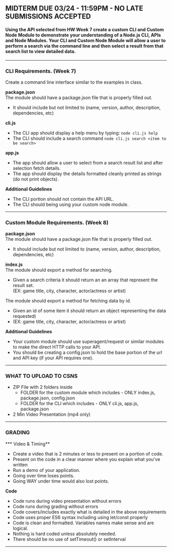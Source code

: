 ## MIDTERM DUE 03/24 - 11:59PM - NO LATE SUBMISSIONS ACCEPTED

#### Using the API selected from HW Week 7 create a custom CLI and Custom Node Module to demonstrate your understanding of a Node.js CLI, APIs and Node Modules. Your CLI and Custom Node Module will allow a user to perform a search via the command line and then select a result from that search list to view detailed data.

---
### CLI Requirements. (Week 7)
Create a command line interface similar to the examples in class.

**package.json** <br/>
The module should have a package.json file that is properly filled out.
  - It should include but not limited to (name, version, author, description, dependencies, etc)

**cli.js** <br/>
  - The CLI app should display a help menu by typing: `node cli.js help`
  - The CLI should include a search command `node cli.js search <item to be search>`

 **app.js** <br/>
  - The app should allow a user to select from a search result list and after selection fetch details.
  - The app should display the details formatted cleanly printed as strings (do not print objects).

**Additional Guidelines**
  - The CLI portion should not contain the API URL.
  - The CLI should being using your custom node module.


---
### Custom Module Requirements. (Week 8)

**package.json** <br/>
The module should have a package.json file that is properly filled out.
  - It should include but not limited to (name, version, author, description, dependencies, etc)

**index.js** <br/>
The module should export a method for searching.
  - Given a search criteria it should return an an array that represent the result set. <br/>
    (EX: game title, city, character, actor/actress or artist)

The module should export a method for fetching data by id. <br/>
  - Given an id of some item it should return an object representing the data requested) <br/>
  - (EX: game title, city, character, actor/actress or artist)

**Additional Guidelines**
  - Your custom module should use superagent/request or similar modules to make the direct HTTP calls to your API.
  - You should be creating a config.json to hold the base portion of the url and API key (if your API requires one).

---

### WHAT TO UPLOAD TO CSNS

- ZIP File with 2 folders inside
  - FOLDER for the custom module which includes - ONLY index.js, package.json, config.json
  - FOLDER for the CLI which includes - ONLY cli.js, app.js, package.json
- 2 Min Video Presentation (mp4 only)

---

### GRADING

*** Video & Timing**
  - Create a video that is 2 minutes or less to present on a portion of code.
  - Present on the code in a clear manner where you explain what you've written
  - Run a demo of your application.
  - Going over time loses points.
  - Going WAY under time would also lost points.

**Code**
  - Code runs during video presentation without errors
  - Code runs during grading without errors
  - Code covers/includes exactly what is detailed in the above requirements
  - Code uses proper ES6 syntax including using let/const properly
  - Code is clean and formatted. Variables names make sense and are logical.
  - Nothing is hard coded unless absolutely needed.
  - There should be no use of setTimeout() or setInterval

---



